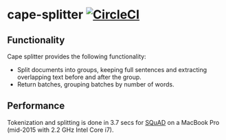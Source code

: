 # cape-splitter [![CircleCI](https://circleci.com/gh/bloomsburyai/cape-splitter.svg?style=svg&circle-token=68966f5dec4f929336d0ef75917c895d12152e98)](https://circleci.com/gh/bloomsburyai/cape-splitter)

## Functionality 

Cape splitter provides the following functionality:
    
   * Split documents into groups, keeping full sentences and extracting overlapping text before and after the group.
   * Return batches, grouping batches by number of words.

## Performance 

Tokenization and splitting is done in 3.7 secs for [SQuAD](https://rajpurkar.github.io/SQuAD-explorer/) on a MacBook Pro (mid-2015 with 2.2 GHz Intel Core i7). 
